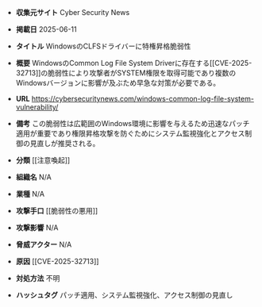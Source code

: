 - **収集元サイト**
Cyber Security News

- **掲載日**
2025-06-11

- **タイトル**
WindowsのCLFSドライバーに特権昇格脆弱性

- **概要**
WindowsのCommon Log File System Driverに存在する[[CVE-2025-32713]]の脆弱性により攻撃者がSYSTEM権限を取得可能であり複数のWindowsバージョンに影響が及ぶため早急な対策が必要である。

- **URL**
https://cybersecuritynews.com/windows-common-log-file-system-vulnerability/

- **備考**
この脆弱性は広範囲のWindows環境に影響を与えるため迅速なパッチ適用が重要であり権限昇格攻撃を防ぐためにシステム監視強化とアクセス制御の見直しが推奨される。

- **分類**
[[注意喚起]]

- **組織名**
N/A

- **業種**
N/A

- **攻撃手口**
[[脆弱性の悪用]]

- **攻撃影響**
N/A

- **脅威アクター**
N/A

- **原因**
[[CVE-2025-32713]]

- **対処方法**
不明

- **ハッシュタグ**
パッチ適用、システム監視強化、アクセス制御の見直し
